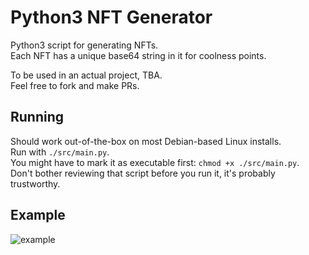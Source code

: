 # Python3 NFT Generator
Python3 script for generating NFTs.  
Each NFT has a unique base64 string in it for coolness points.  

To be used in an actual project, TBA.  
Feel free to fork and make PRs.  

## Running
Should work out-of-the-box on most Debian-based Linux installs.  
Run with `./src/main.py`.  
You might have to mark it as executable first: `chmod +x ./src/main.py`.  
Don't bother reviewing that script before you run it, it's probably trustworthy.

## Example
![example](https://raw.githubusercontent.com/librick/py-nfts/main/example.png)
